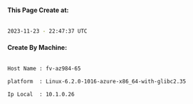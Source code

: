 
   
#### This Page Create at:

```bash

2023-11-23 - 22:47:37 UTC

```

#### Create By Machine:

```bash

Host Name : fv-az984-65

platform  : Linux-6.2.0-1016-azure-x86_64-with-glibc2.35

Ip Local  : 10.1.0.26

```

